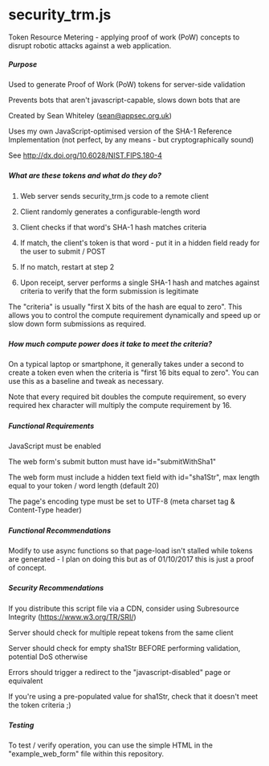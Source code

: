 # security_trm.js
Token Resource Metering - applying proof of work (PoW) concepts to disrupt robotic attacks against a web application.

##### Purpose #####
Used to generate Proof of Work (PoW) tokens for server-side validation

Prevents bots that aren't javascript-capable, slows down bots that are

Created by Sean Whiteley (sean@appsec.org.uk)

Uses my own JavaScript-optimised version of the SHA-1 Reference Implementation (not perfect, by any means - but cryptographically sound)

See http://dx.doi.org/10.6028/NIST.FIPS.180-4
#####


##### What are these tokens and what do they do? #####
1. Web server sends security_trm.js code to a remote client

2. Client randomly generates a configurable-length word

3. Client checks if that word's SHA-1 hash matches criteria

4. If match, the client's token is that word - put it in a hidden field ready for the user to submit / POST

5. If no match, restart at step 2

6. Upon receipt, server performs a single SHA-1 hash and matches against criteria to verify that the form submission is legitimate

The "criteria" is usually "first X bits of the hash are equal to zero". This allows you to control the compute requirement dynamically and speed up or slow down form submissions as required.
#####


##### How much compute power does it take to meet the criteria? #####
On a typical laptop or smartphone, it generally takes under a second to create a token even when the criteria is "first 16 bits equal to zero". You can use this as a baseline and tweak as necessary.

Note that every required bit doubles the compute requirement, so every required hex character will multiply the compute requirement by 16.
#####


##### Functional Requirements #####
JavaScript must be enabled

The web form's submit button must have id="submitWithSha1"

The web form must include a hidden text field with id="sha1Str", max length equal to your token / word length (default 20)

The page's encoding type must be set to UTF-8 (meta charset tag & Content-Type header)
#####


##### Functional Recommendations #####
Modify to use async functions so that page-load isn't stalled while tokens are generated - I plan on doing this but as of 01/10/2017 this is just a proof of concept.
#####


##### Security Recommendations #####
If you distribute this script file via a CDN, consider using Subresource Integrity (https://www.w3.org/TR/SRI/)

Server should check for multiple repeat tokens from the same client

Server should check for empty sha1Str BEFORE performing validation, potential DoS otherwise

Errors should trigger a redirect to the "javascript-disabled" page or equivalent

If you're using a pre-populated value for sha1Str, check that it doesn't meet the token criteria ;)
#####


##### Testing #####
To test / verify operation, you can use the simple HTML in the "example_web_form" file within this repository.
#####
